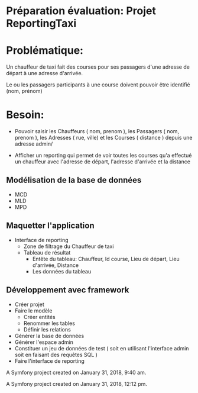 Préparation évaluation: Projet ReportingTaxi
=============================== 

# Problématique:

Un chauffeur de taxi fait des courses pour ses passagers d'une adresse de départ à une adresse d'arrivée.

Le ou les passagers participants à une course doivent pouvoir être identifié (nom, prénom)

# Besoin:

- Pouvoir saisir les Chauffeurs ( nom, prenom ), les Passagers ( nom, prenom ), les Adresses ( rue, ville) et les Courses ( distance ) depuis une adresse admin/

- Afficher un reporting qui permet de voir toutes les courses qu'a effectué un chauffeur avec l'adresse de départ, l'adresse d'arrivée et la distance

## Modélisation de la base de données
- MCD
- MLD
- MPD   
        
## Maquetter l'application
- Interface de reporting
    - Zone de filtrage du Chauffeur de taxi
    - Tableau de résultat
        - Entête du tableau: Chauffeur, Id course, Lieu de départ, Lieu d'arrivée, Distance
        - Les données du tableau

## Développement avec framework
- Créer projet
- Faire le modèle
    - Créer entités
    - Renommer les tables
    - Définir les relations
- Générer la base de données
- Générer l'espace admin
- Constituer un jeu de données de test ( soit en utilisant l'interface admin soit en faisant des requêtes SQL )
- Faire l'interface de reporting


A Symfony project created on January 31, 2018, 9:40 am.


A Symfony project created on January 31, 2018, 12:12 pm.
